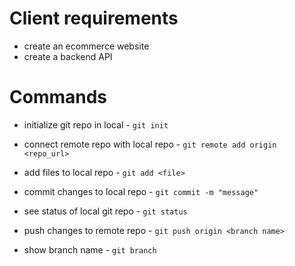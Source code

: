 # Client requirements
  - create an ecommerce website
  - create a backend API

# Commands
  - initialize git repo in local - `git init`
  - connect remote repo with local repo - `git remote add origin <repo_url>`

  - add files to local repo - `git add <file>`
  - commit changes to local repo - `git commit -m "message"`
  - see status of local git repo - `git status`
  - push changes to remote repo - `git push origin <branch name>`
  - show branch name - `git branch`
